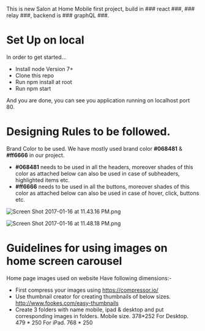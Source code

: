 This is new Salon at Home Mobile first project, build in ### react ###, ### relay ###, backend is  ### graphQL ###.

# Set Up on local #
In order to get started...
 
* Install node Version 7+
* Clone this repo
* Run npm install at root
* Run npm start

And you are done, you can see you application running on localhost port 80.



# Designing Rules to be followed. #

Brand Color to be used.
We have mostly used brand color **#068481** & **#ff6666** in our project.

* **#068481** needs to be used in all the headers, moreover shades of this color as attached below can also be used in case of subheaders, highlighted items etc.
* **#ff6666** needs to be used in all the buttons, moreover shades of this color as attached below can also be used in case of hover, click, buttons etc.

![Screen Shot 2017-01-16 at 11.43.16 PM.png](https://bitbucket.org/repo/jeKzAG/images/1810434627-Screen%20Shot%202017-01-16%20at%2011.43.16%20PM.png)

![Screen Shot 2017-01-16 at 11.48.18 PM.png](https://bitbucket.org/repo/jeKzAG/images/4123259503-Screen%20Shot%202017-01-16%20at%2011.48.18%20PM.png)

# Guidelines for using images on home screen carousel #
Home page images used on website Have following dimensions:-

* First compress your images using https://compressor.io/
* Use thumbnail creator for creating thumbnails of below sizes. http://www.fookes.com/easy-thumbnails
* Create 3 folders with name mobile, ipad & desktop and put corresponding images in folders.
Mobile size.
378*252
For Desktop.
479 * 250
For iPad.
768 * 250
